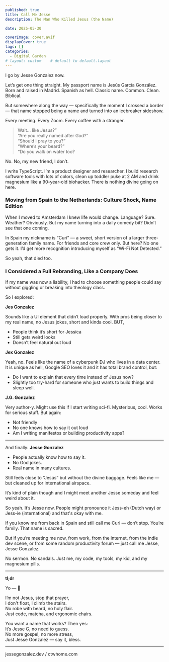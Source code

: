```yaml
---
published: true
title: Call Me Jesse
description: The Man Who Killed Jesus (the Name)

date: 2025-05-30

coverImage: cover.avif
displayCover: true
tags: []
categories:
  - Digital Garden
# layout: custom    # default to default.layout
---
```


I go by Jesse Gonzalez now. 

Let’s get one thing straight. My passport name is Jesús García González. Born and raised in Madrid. Spanish as hell. Classic name. Common. Clean. Biblical.

But somewhere along the way — specifically the moment I crossed a border — that name stopped being a name and turned into an icebreaker sideshow.

Every meeting. Every Zoom. Every coffee with a stranger.

>Wait… like Jesus?”  
>“Are you really named after God?”  
>“Should I pray to you?”  
>“Where’s your beard?”  
>“Do you walk on water too?


No. No, my new friend, I don’t.  

I write TypeScript. I’m a product designer and researcher. I build research software tools with lots of colors, clean up toddler puke at 2 AM and drink magnesium like a 90-year-old biohacker. There is nothing divine going on here.


### Moving from Spain to the Netherlands: Culture Shock, Name Edition

When I moved to Amsterdam I knew life would change. Language? Sure. Weather? Obviously. But my name turning into a daily comedy bit? Didn’t see that one coming.

In Spain my nickname is “Curi” — a sweet, short version of a larger three-generation family name. For friends and core crew only.
But here? No one gets it. I’d get more recognition introducing myself as “Wi-Fi Not Detected.”

So yeah, that died too.

### I Considered a Full Rebranding, Like a Company Does

If my name was now a liability, I had to choose something people could say without giggling or breaking into theology class.

So I explored:


**Jes Gonzalez**

Sounds like a UI element that didn’t load properly. With pros being closer to my real name, no Jesus jokes, short and kinda cool. BUT, 

- People think it’s short for Jessica
- Still gets weird looks
- Doesn’t feel natural out loud


**Jex Gonzalez**

Yeah, no. Feels like the name of a cyberpunk DJ who lives in a data center. It is unique as hell, Google SEO loves it and it has total brand control, but:

- Do I want to explain that every time instead of Jesus now?
- Slightly too try-hard for someone who just wants to build things and sleep well.


**J.G. Gonzalez**

Very author-y. Might use this if I start writing sci-fi. Mysterious, cool. Works for serious stuff. But again: 

- Not friendly
- No one knows how to say it out loud
- Am I writing manifestos or building productivity apps?



---

And finally: **Jesse Gonzalez**

- People actually know how to say it.
- No God jokes.
- Real name in many cultures.

Still feels close to “Jesús” but without the divine baggage. Feels like me — but cleaned up for international airspace.

It’s kind of plain though and I might meet another Jesse someday and feel weird about it.

So yeah. It’s Jesse now. People might pronounce it Jess-eh (Dutch way) or Jess-ie (international) and that's okay with me. 

If you know me from back in Spain and still call me Curi — don’t stop. You’re family. That name is sacred.

But if you’re meeting me now, from work, from the internet, from the indie dev scene, or from some random productivity forum — just call me Jesse, Jesse Gonzalez.

No sermon. No sandals. Just me, my code, my tools, my kid, and my magnesium pills.


---

**tl;dr**

Yo — 🎤 

I’m not Jesus, stop that prayer,  
I don't float, I climb the stairs.   
No robe with beard, no holy flair.   
Just code, matcha, and ergonomic chairs.

You want a name that works? Then yes:  
It’s Jesse G, no need to guess.  
No more gospel, no more stress,  
Just Jesse Gonzalez — say it, bless. 

---

jessegonzalez.dev / ctwhome.com

